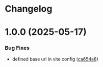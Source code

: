# Changelog

# 1.0.0 (2025-05-17)


### Bug Fixes

* defined base url in vite config ([ca654a8](https://github.com/FP-Engineer/hex-todo/commit/ca654a8cd4cd0662426bdfb11c3dff1000a5ebb4))
